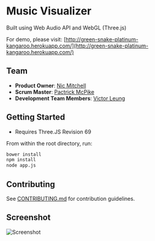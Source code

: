 # Music Visualizer

Built using Web Audio API and WebGL (Three.js)

For demo, please visit: [http://green-snake-platinum-kangaroo.herokuapp.com/](http://green-snake-platinum-kangaroo.herokuapp.com/)

## Team

  - __Product Owner__: [Nic Mitchell](https://github.com/nicmitchell)
  - __Scrum Master__: [Pactrick McPike](https://github.com/mcpike)
  - __Development Team Members__: [Victor Leung](https://github.com/victorleungtw)

## Getting Started

- Requires Three.JS Revision 69

From within the root directory, run:

```sh
bower install
npm install
node app.js
```

## Contributing

See [CONTRIBUTING.md](CONTRIBUTING.md) for contribution guidelines.

## Screenshot
![Screenshot](http://g.recordit.co/pZ9bbxVJ5v.gif)
